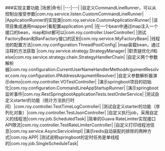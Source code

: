 ###实现主要功能
|场景|命令|
|---|---|
|自定义CommandLineRunner，可以从控制台接受参数|com.roy.service.listen.CustomCommandLineRunner|
|ApplicationRunner的实现类|com.roy.service.CustomApplicationRunner|
|该项目集成通用mapper|看配置application.yml|
|在一个bean中通过map注入一个接口的bean，map和list都可以|com.roy.controller.UserController|
|测试FactoryBean和BanFactory接口的区别|com.roy.service.MyFactoryBean|
|线程池的配置方法|com.roy.configuration.ThreadPoolConfig|
|map装载bean，通过注释的方法获取 |com.roy.service.strategy.StrategyManager|
|职责链优化if和else|com.roy.service.strategy.chain.StrategyHandlerChain|
|自定义两个参数解析器|com.roy.configuration.CurrentUserNameHandlerMethodArgumentResolver,com.roy.configuration.IPAddressArgumentResolver|
|自定义参数解析器演示demo|com.roy.controller.VOTestController|
|演示springboot项目的初始化|com.roy.configuration.CommandLineAppStartupRunner|
|演示springboot监听事件|com.roy.RestSpringbootApplicationTests.testOrderService|
|测试自定义starter的功能（统计方法执行时间）|com.roy.controller.TestTimeLogController|
|测试自定义starter的功能（序列化对象）|com.roy.controller.TestJsonController|
|自定义执行job，采用自定义的线程池|com.roy.job.ScheduledTask|
|简单的Guava RateLimiter实现接口API限流|com.roy.controller.TestRateLimiterController|
|自定义打印线程池信息|com.roy.service.AsyncServiceImpl|
|演示redis自动装配的排除的两种方式|com.roy.APP|
|测试说明springboot的定时任务是单线程的|com.roy.job.SingleScheduleTask|


  

